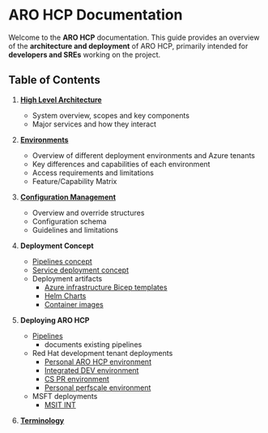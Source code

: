 # ARO HCP Documentation

Welcome to the **ARO HCP** documentation. This guide provides an overview of the **architecture and deployment** of ARO HCP, primarily intended for **developers and SREs** working on the project.

## Table of Contents

1. **[High Level Architecture](high-level-architecture.md)**
   - System overview, scopes and key components
   - Major services and how they interact

1. **[Environments](environments.md)**
   - Overview of different deployment environments and Azure tenants
   - Key differences and capabilities of each environment
   - Access requirements and limitations
   - Feature/Capability Matrix

1. **[Configuration Management](configuration.md)**
   - Overview and override structures
   - Configuration schema
   - Guidelines and limitations

1. **Deployment Concept**
   - [Pipelines concept](pipeline-concept.md)
   - [Service deployment concept](service-deployment-concept.md)
   - Deployment artifacts
     - [Azure infrastructure Bicep templates](bicep.md)
     - [Helm Charts](service-deployment-concept.md#helm-chart)
     - [Container images](images.md)

1. **Deploying ARO HCP**
   - [Pipelines](pipelines.md)
      - documents existing pipelines
   - Red Hat development tenant deployments
     - [Personal ARO HCP environment](personal-dev.md)
     - [Integrated DEV environment](integrated-dev.md)
     - [CS PR environment](cspr.md)
     - [Personal perfscale environment](perscale-deployment.md)
   - MSFT deployments
     - [MSIT INT](msit-int.md)

1. **[Terminology](terminology.md)**

